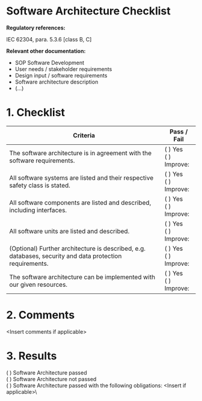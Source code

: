 # Software Architecture Checklist

**Regulatory references:**

IEC 62304, para. 5.3.6 [class B, C]

**Relevant other documentation:**

* SOP Software Development
* User needs / stakeholder requirements
* Design input / software requirements
* Software architecture description
* (...)

# 1. Checklist

| Criteria                                                                                                 | Pass / Fail             |
|----------------------------------------------------------------------------------------------------------|-------------------------|
| The software architecture is in agreement with the software requirements.                                | ( ) Yes<br>( ) Improve: |
| All software systems are listed and their respective safety class is stated.                             | ( ) Yes<br>( ) Improve: |
| All software components are listed and described, including interfaces.                                  | ( ) Yes<br>( ) Improve: |
| All software units are listed and described.                                                             | ( ) Yes<br>( ) Improve: |
| (Optional) Further architecture is described, e.g. databases, security and data protection requirements. | ( ) Yes<br>( ) Improve: |
| The software architecture can be implemented with our given resources.                                   | ( ) Yes<br>( ) Improve: |

# 2. Comments

\<Insert comments if applicable\>

# 3. Results

( ) Software Architecture passed\
( ) Software Architecture not passed\
( ) Software Architecture passed with the following obligations: \<Insert if applicable\>\
